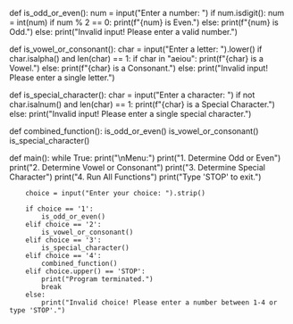 def is_odd_or_even():
    num = input("Enter a number: ")
    if num.isdigit():
        num = int(num)
        if num % 2 == 0:
            print(f"{num} is Even.")
        else:
            print(f"{num} is Odd.")
    else:
        print("Invalid input! Please enter a valid number.")

def is_vowel_or_consonant():
    char = input("Enter a letter: ").lower()
    if char.isalpha() and len(char) == 1:
        if char in "aeiou":
            print(f"{char} is a Vowel.")
        else:
            print(f"{char} is a Consonant.")
    else:
        print("Invalid input! Please enter a single letter.")

def is_special_character():
    char = input("Enter a character: ")
    if not char.isalnum() and len(char) == 1:
        print(f"{char} is a Special Character.")
    else:
        print("Invalid input! Please enter a single special character.")

def combined_function():
    is_odd_or_even()
    is_vowel_or_consonant()
    is_special_character()

def main():
    while True:
        print("\nMenu:")
        print("1. Determine Odd or Even")
        print("2. Determine Vowel or Consonant")
        print("3. Determine Special Character")
        print("4. Run All Functions")
        print("Type 'STOP' to exit.")

        choice = input("Enter your choice: ").strip()

        if choice == '1':
            is_odd_or_even()
        elif choice == '2':
            is_vowel_or_consonant()
        elif choice == '3':
            is_special_character()
        elif choice == '4':
            combined_function()
        elif choice.upper() == 'STOP':
            print("Program terminated.")
            break
        else:
            print("Invalid choice! Please enter a number between 1-4 or type 'STOP'.")
